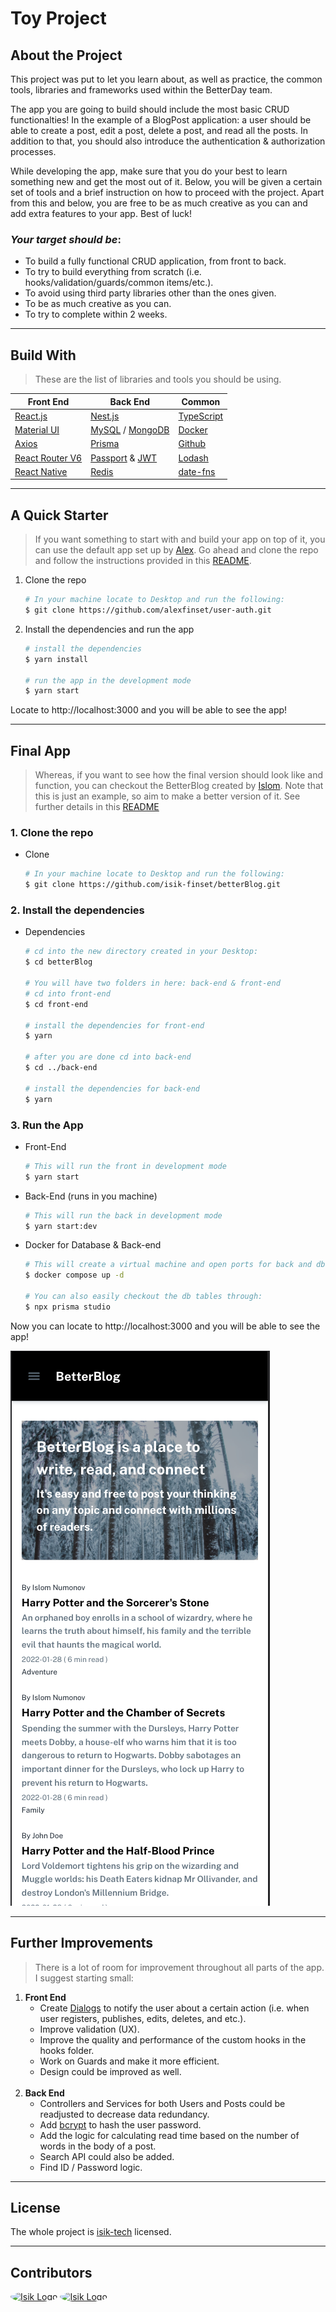 # Toy Project

## About the Project

This project was put to let you learn about, as well as practice, the common tools, libraries and frameworks used within the BetterDay team. 

The app you are going to build should include the most basic CRUD functionalties! In the example of a BlogPost application: a user should be able to create a post, edit a post, delete a post, and read all the posts. In addition to that, you should also introduce the authentication & authorization processes. 

While developing the app, make sure that you do your best to learn something new and get the most out of it. Below, you will be given a certain set of tools and a brief instruction on how to proceed with the project. Apart from this and below, you are free to be as much creative as you can and add extra features to your app. Best of luck!

### *Your target should be*:

* To build a fully functional CRUD application, from front to back.
* To try to build everything from scratch (i.e. hooks/validation/guards/common items/etc.).
* To avoid using third party libraries other than the ones given.
* To be as much creative as you can.
* To try to complete within 2 weeks.

***

## Build With
> These are the list of libraries and tools you should be using.

|Front End|Back End|Common|
|---------|---------|-----|
|[React.js](https://reactjs.org/) |[Nest.js](https://nestjs.com/)|[TypeScript](https://www.typescriptlang.org/)|
|[Material UI](https://mui.com/)|[MySQL](https://www.mysql.com/) / [MongoDB](https://www.mongodb.com/)|[Docker](https://www.docker.com/)|
|[Axios](https://axios-http.com/docs/intro)|[Prisma](https://www.prisma.io/)|[Github](https://github.com/)|
|[React Router V6](https://reactrouter.com/)|[Passport](https://www.passportjs.org/) & [JWT](https://jwt.io/)|[Lodash](https://lodash.com/)|
|[React Native](https://reactnative.dev/)|[Redis](https://redis.io/)|[date-fns](https://date-fns.org/)|

***

## A Quick Starter
> If you want something to start with and build your app on top of it, you can use the default app set up by [Alex](https://github.com/alexfinset). Go ahead and clone the repo and follow the instructions provided in this [README](https://github.com/alexfinset/user-auth#readme).

1. Clone the repo
   ```bash
   # In your machine locate to Desktop and run the following:
   $ git clone https://github.com/alexfinset/user-auth.git
   ```
2. Install the dependencies and run the app
   ```bash
   # install the dependencies
   $ yarn install

   # run the app in the development mode
   $ yarn start

   ```
Locate to http://localhost:3000 and you will be able to see the app! 
***

## Final App
> Whereas, if you want to see how the final version should look like and function, you can checkout the BetterBlog created by [Islom](https://github.com/isik-finset). Note that this is just an example, so aim to make a better version of it. See further details in this [README](https://github.com/isik-finset/betterBlog/blob/master/README.md)

### 1. Clone the repo
* Clone
    ```bash
    # In your machine locate to Desktop and run the following:
    $ git clone https://github.com/isik-finset/betterBlog.git
    ```
### 2. Install the dependencies
* Dependencies
    ```bash
    # cd into the new directory created in your Desktop:
    $ cd betterBlog

    # You will have two folders in here: back-end & front-end
    # cd into front-end
    $ cd front-end

    # install the dependencies for front-end
    $ yarn

    # after you are done cd into back-end
    $ cd ../back-end

    # install the dependencies for back-end
    $ yarn
    ```
### 3. Run the App
* Front-End
   ```bash
   # This will run the front in development mode
   $ yarn start
   ```
* Back-End (runs in you machine)
   ```bash
   # This will run the back in development mode
   $ yarn start:dev
   ``` 
* Docker for Database & Back-end
   ```bash
   # This will create a virtual machine and open ports for back and db
   $ docker compose up -d

   # You can also easily checkout the db tables through:
   $ npx prisma studio
   ```
Now you can locate to http://localhost:3000 and you will be able to see the app!
 
![alt text](https://github.com/isik-finset/toy-project/blob/main/assets/home.png?raw=true)
***

## Further Improvements
> There is a lot of room for improvement throughout all parts of the app. I suggest starting small: 

1. **Front End**
   * Create [Dialogs](https://mui.com/components/dialogs/) to notify the user about a certain action (i.e. when user registers, publishes, edits, deletes, and etc.).
   * Improve validation (UX).
   * Improve the quality and performance of the custom hooks in the hooks folder.
   * Work on Guards and make it more efficient.
   * Design could be improved as well.
<br></br>
2. **Back End**
   * Controllers and Services for both Users and Posts could be readjusted to decrease data redundancy.
   * Add [bcrypt](https://www.npmjs.com/package/bcrypt) to hash the user password.
   * Add the logic for calculating read time based on the number of words in the body of a post.
   * Search API could also be added.
   * Find ID / Password logic.


***
## License 
The whole project is [isik-tech](https://isik-tech.com) licensed.

*** 
## Contributors
<a href="https://github.com/islomnumanov/" target="blank"><img src="https://avatars.githubusercontent.com/u/83022212?v=4" width="50" alt="Isik Logo" style="border-radius:50%" /></a>
<a href="https://github.com/isik-finset" target="blank"><img src="https://avatars.githubusercontent.com/u/97070258?v=4" width="50" alt="Isik Logo" style="border-radius:50%" /></a>
